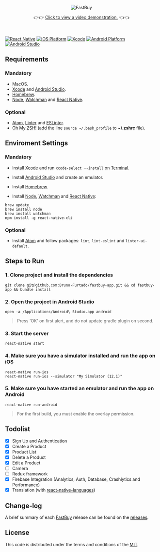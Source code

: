 <p align="center">
  <img src="https://fastbuy-fd9d7.firebaseapp.com/images/cover.png" alt="FastBuy" title="FastBuy">
</p>

<p align="center">
  👉👉 <a href="https://youtu.be/mxLl_HvANt8">Click to view a video demonstration.</a> 👈👈
  <br/><br/><br/>
</p>

[![React Native][react_native-badge]][react_native-url]
[![iOS Platform][ios_platform-badge]][ios_platform-url]
[![Xcode][xcode-badge]][xcode-url]
[![Android Platform][android_platform-badge]][android_platform-url]
[![Android Studio][android_studio-badge]][android_studio-url]


## Requirements

### Mandatory

- MacOS.
- [Xcode](https://itunes.apple.com/br/app/xcode/id497799835?mt=12) and [Android Studio](https://developer.android.com/studio/index.html).
- [Homebrew](https://brew.sh/).
- [Node](https://nodejs.org), [Watchman](https://facebook.github.io/watchman/) and [React Native](https://facebook.github.io/react-native/).

### Optional

- [Atom](https://atom.io/), [Linter](https://atom.io/packages/linter) and [ESLinter](https://atom.io/packages/linter-eslint).
- [Oh My ZSH!](http://ohmyz.sh/) (add the line `source ~/.bash_profile` to **~/.zshrc** file).


## Enviroment Settings

### Mandatory

- Install [Xcode](https://itunes.apple.com/br/app/xcode/id497799835?mt=12) and run `xcode-select --install` on [Terminal](ssh://).

- Install [Android Studio](https://developer.android.com/studio/index.html) and create an emulator.

- Install [Homebrew](https://brew.sh/).

- Install [Node](https://nodejs.org), [Watchman](https://facebook.github.io/watchman/) and [React Native](https://facebook.github.io/react-native/):

```
brew update
brew install node
brew install watchman
npm install -g react-native-cli
```

### Optional

- Install [Atom](https://atom.io/) and follow packages: `lint`, `lint-eslint` and `linter-ui-default`.


## Steps to Run

### 1. Clone project and install the dependencies

```
git clone git@github.com:Bruno-Furtado/fastbuy-app.git && cd fastbuy-app && bundle install
```

### 2. Open the project in Android Studio

```
open -a /Applications/Android\ Studio.app android
```
> Press 'OK' on first alert, and do not update gradle plugin on second.

### 3. Start the server

```
react-native start
```

### 4. Make sure you have a simulator installed and run the app on iOS

```
react-native run-ios
react-native run-ios --simulator "My Simulator (12.1)"
```

### 5. Make sure you have started an emulator and run the app on Android

```
react-native run-android
```
> For the first build, you must enable the overlay permission.

## Todolist

- [x] Sign Up and Authentication
- [x] Create a Product
- [x] Product List
- [x] Delete a Product
- [x] Edit a Product
- [ ] Camera
- [ ] Redux framework
- [x] Firebase Integration (Analytics, Auth, Database, Crashlytics and Performance)
- [x] Translation (with [react-native-languages](https://github.com/react-community/react-native-languages))

## Change-log

A brief summary of each [FastBuy](https://github.com/Bruno-Furtado/fastbuy-app) release can be found on the [releases](https://github.com/Bruno-Furtado/fastbuy-app/releases).


## License

This code is distributed under the terms and conditions of the [MIT](https://github.com/Bruno-Furtado/fastbuy-app/blob/master/LICENSE).


[react_native-badge]: https://img.shields.io/badge/React%20Native-0.57.4-blue.svg?style=flat
[react_native-url]: https://facebook.github.io/react-native/
[ios_platform-badge]: https://img.shields.io/badge/iOS-10.0+-lightgrey.svg
[ios_platform-url]: https://developer.apple.com/
[xcode-badge]: https://img.shields.io/badge/Xcode-10.1+-lightgrey.svg
[xcode-url]: https://developer.apple.com/xcode/
[android_platform-badge]: https://img.shields.io/badge/Android-4.1+-green.svg
[android_platform-url]: https://developer.android.com/index.html
[android_studio-badge]: https://img.shields.io/badge/Android%20Studio-3.2.1+-green.svg
[android_studio-url]: https://developer.android.com/studio/install
